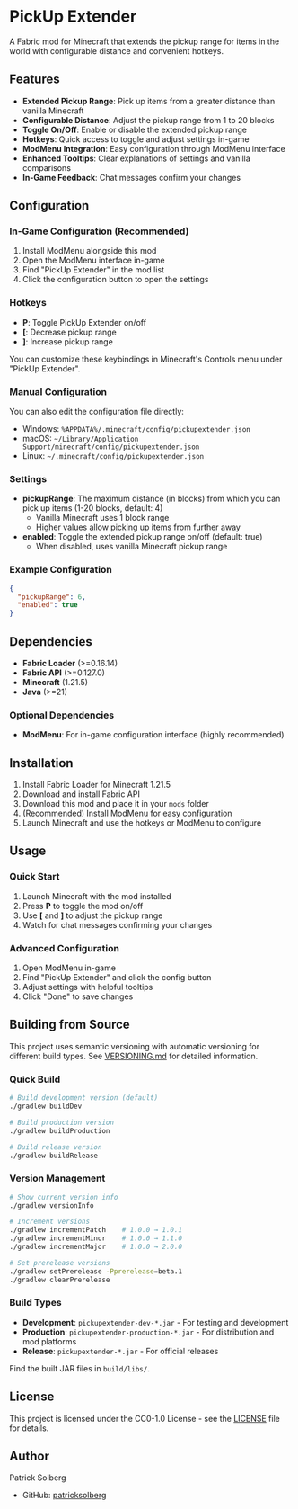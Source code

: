 # PickUp Extender

A Fabric mod for Minecraft that extends the pickup range for items in the world with configurable distance and convenient hotkeys.

## Features

- **Extended Pickup Range**: Pick up items from a greater distance than vanilla Minecraft
- **Configurable Distance**: Adjust the pickup range from 1 to 20 blocks
- **Toggle On/Off**: Enable or disable the extended pickup range
- **Hotkeys**: Quick access to toggle and adjust settings in-game
- **ModMenu Integration**: Easy configuration through ModMenu interface
- **Enhanced Tooltips**: Clear explanations of settings and vanilla comparisons
- **In-Game Feedback**: Chat messages confirm your changes

## Configuration

### In-Game Configuration (Recommended)

1. Install ModMenu alongside this mod
2. Open the ModMenu interface in-game
3. Find "PickUp Extender" in the mod list
4. Click the configuration button to open the settings

### Hotkeys

- **P**: Toggle PickUp Extender on/off
- **[**: Decrease pickup range
- **]**: Increase pickup range

You can customize these keybindings in Minecraft's Controls menu under "PickUp Extender".

### Manual Configuration

You can also edit the configuration file directly:
- Windows: `%APPDATA%/.minecraft/config/pickupextender.json`
- macOS: `~/Library/Application Support/minecraft/config/pickupextender.json`
- Linux: `~/.minecraft/config/pickupextender.json`

### Settings

- **pickupRange**: The maximum distance (in blocks) from which you can pick up items (1-20 blocks, default: 4)
  - Vanilla Minecraft uses 1 block range
  - Higher values allow picking up items from further away
- **enabled**: Toggle the extended pickup range on/off (default: true)
  - When disabled, uses vanilla Minecraft pickup range

### Example Configuration

```json
{
  "pickupRange": 6,
  "enabled": true
}
```

## Dependencies

- **Fabric Loader** (>=0.16.14)
- **Fabric API** (>=0.127.0)
- **Minecraft** (1.21.5)
- **Java** (>=21)

### Optional Dependencies

- **ModMenu**: For in-game configuration interface (highly recommended)

## Installation

1. Install Fabric Loader for Minecraft 1.21.5
2. Download and install Fabric API
3. Download this mod and place it in your `mods` folder
4. (Recommended) Install ModMenu for easy configuration
5. Launch Minecraft and use the hotkeys or ModMenu to configure

## Usage

### Quick Start
1. Launch Minecraft with the mod installed
2. Press **P** to toggle the mod on/off
3. Use **[** and **]** to adjust the pickup range
4. Watch for chat messages confirming your changes

### Advanced Configuration
1. Open ModMenu in-game
2. Find "PickUp Extender" and click the config button
3. Adjust settings with helpful tooltips
4. Click "Done" to save changes

## Building from Source

This project uses semantic versioning with automatic versioning for different build types. See [VERSIONING.md](VERSIONING.md) for detailed information.

### Quick Build
```bash
# Build development version (default)
./gradlew buildDev

# Build production version
./gradlew buildProduction

# Build release version
./gradlew buildRelease
```

### Version Management
```bash
# Show current version info
./gradlew versionInfo

# Increment versions
./gradlew incrementPatch    # 1.0.0 → 1.0.1
./gradlew incrementMinor    # 1.0.0 → 1.1.0
./gradlew incrementMajor    # 1.0.0 → 2.0.0

# Set prerelease versions
./gradlew setPrerelease -Pprerelease=beta.1
./gradlew clearPrerelease
```

### Build Types
- **Development**: `pickupextender-dev-*.jar` - For testing and development
- **Production**: `pickupextender-production-*.jar` - For distribution and mod platforms
- **Release**: `pickupextender-*.jar` - For official releases

Find the built JAR files in `build/libs/`.

## License

This project is licensed under the CC0-1.0 License - see the [LICENSE](LICENSE) file for details.

## Author

Patrick Solberg
- GitHub: [patricksolberg](https://github.com/patricksolberg) 